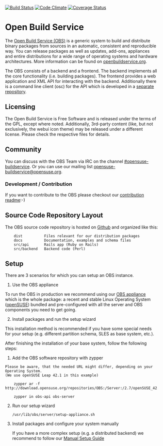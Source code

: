 [![Build Status](https://secure.travis-ci.org/openSUSE/open-build-service.svg?branch=master)](https://travis-ci.org/openSUSE/open-build-service)
[![Code Climate](https://codeclimate.com/github/openSUSE/open-build-service.png)](https://codeclimate.com/github/openSUSE/open-build-service)
[![Coverage Status](https://img.shields.io/coveralls/openSUSE/open-build-service.svg)](https://coveralls.io/r/openSUSE/open-build-service)

# Open Build Service
The [Open Build Service (OBS)](http://www.open-build-service.org) is a generic system to build and distribute binary packages from sources in an automatic, consistent and reproducible way. You can release packages as well as updates, add-ons, appliances and entire distributions for a wide range of operating systems and hardware architectures. More information can be found on [openbuildservice.org](http://www.openbuildservice.org).

The OBS consists of a backend and a frontend. The backend implements all the core functionality (i.e. building packages). The frontend provides a web application and XML API for interacting with the backend. Additionally there is a command line client (osc) for the API which is developed in a [separate repository](https://github.com/openSUSE/osc).

## Licensing
The Open Build Service is Free Software and is released under the terms of the GPL, except where noted. Additionally, 3rd-party content (like, but not exclusively, the webui icon theme) may be released under a different license. Please check the respective files for details.

## Community
You can discuss with the OBS Team via IRC on the channel [#opensuse-buildservice](irc://freenode.net/opensuse-buildservice). Or you can use our mailing list [opensuse-buildservice@opensuse.org](mailto:opensuse-buildservice+subscribe@opensuse.org).

### Development / Contribution
If you want to contribute to the OBS please checkout our [contribution readme](CONTRIBUTING.md):-)

## Source Code Repository Layout
The OBS source code repository is hosted on [Github](http://github.com/opensuse/open-build-service) and organized like this:

        dist          Files relevant for our distribution packages
        docs          Documentation, examples and schema files
        src/api       Rails app (Ruby on Rails)
        src/backend   Backend code (Perl)

## Setup
There are 3 scenarios for which you can setup an OBS instance.

1. Use the OBS appliance

  To run the OBS in production we recommend using our [OBS appliance](http://openbuildservice.org/download/) which is the whole package:
  a recent and stable Linux Operating System ([openSUSE](http://www.opensuse.org)) bundled and pre-configured with all the server and
  OBS components you need to get going.

2. Install packages and run the setup wizard

  This installation method is recommended if you have some special needs for your setup (e.g. different partition schema, SLES as base system, etc.).

  After finishing the installation of your base system, follow the following steps:

  1. Add the OBS software repository with zypper

    Please be aware, that the needed URL might differ, depending on your Operating System.
    (We use openSUSE Leap 42.1 in this example)

        zypper ar -f http://download.opensuse.org/repositories/OBS:/Server:/2.7/openSUSE_42.1/OBS:Server:2.7.repo

        zypper in obs-api obs-server

  2. Run our setup wizard

        ```
        /usr/lib/obs/server/setup-appliance.sh
        ```


3. Install packages and configure your system manually

    If you have a more complex setup (e.g. a distributed backend) we recommend to follow our [Manual Setup Guide](dist/README.SETUP.md)


